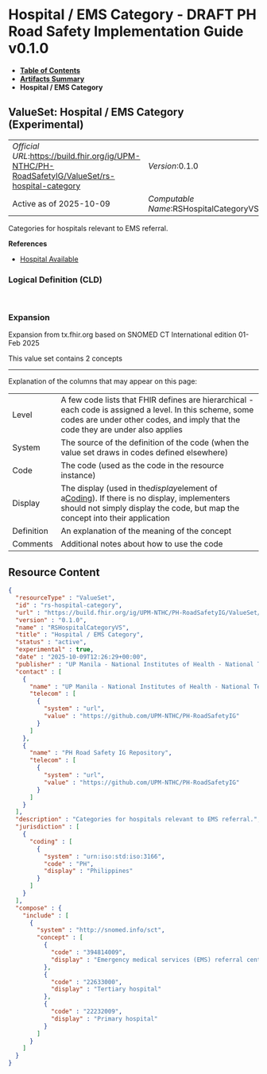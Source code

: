 # Hospital / EMS Category - DRAFT PH Road Safety Implementation Guide v0.1.0

* [**Table of Contents**](toc.md)
* [**Artifacts Summary**](artifacts.md)
* **Hospital / EMS Category**

## ValueSet: Hospital / EMS Category (Experimental) 

| | |
| :--- | :--- |
| *Official URL*:https://build.fhir.org/ig/UPM-NTHC/PH-RoadSafetyIG/ValueSet/rs-hospital-category | *Version*:0.1.0 |
| Active as of 2025-10-09 | *Computable Name*:RSHospitalCategoryVS |

 
Categories for hospitals relevant to EMS referral. 

 **References** 

* [Hospital Available](StructureDefinition-RS-HealthcareService.md)

### Logical Definition (CLD)

 

### Expansion

Expansion from tx.fhir.org based on SNOMED CT International edition 01-Feb 2025

This value set contains 2 concepts

-------

 Explanation of the columns that may appear on this page: 

| | |
| :--- | :--- |
| Level | A few code lists that FHIR defines are hierarchical - each code is assigned a level. In this scheme, some codes are under other codes, and imply that the code they are under also applies |
| System | The source of the definition of the code (when the value set draws in codes defined elsewhere) |
| Code | The code (used as the code in the resource instance) |
| Display | The display (used in the*display*element of a[Coding](http://hl7.org/fhir/R4/datatypes.html#Coding)). If there is no display, implementers should not simply display the code, but map the concept into their application |
| Definition | An explanation of the meaning of the concept |
| Comments | Additional notes about how to use the code |



## Resource Content

```json
{
  "resourceType" : "ValueSet",
  "id" : "rs-hospital-category",
  "url" : "https://build.fhir.org/ig/UPM-NTHC/PH-RoadSafetyIG/ValueSet/rs-hospital-category",
  "version" : "0.1.0",
  "name" : "RSHospitalCategoryVS",
  "title" : "Hospital / EMS Category",
  "status" : "active",
  "experimental" : true,
  "date" : "2025-10-09T12:26:29+00:00",
  "publisher" : "UP Manila - National Institutes of Health - National Telehealth Center",
  "contact" : [
    {
      "name" : "UP Manila - National Institutes of Health - National Telehealth Center",
      "telecom" : [
        {
          "system" : "url",
          "value" : "https://github.com/UPM-NTHC/PH-RoadSafetyIG"
        }
      ]
    },
    {
      "name" : "PH Road Safety IG Repository",
      "telecom" : [
        {
          "system" : "url",
          "value" : "https://github.com/UPM-NTHC/PH-RoadSafetyIG"
        }
      ]
    }
  ],
  "description" : "Categories for hospitals relevant to EMS referral.",
  "jurisdiction" : [
    {
      "coding" : [
        {
          "system" : "urn:iso:std:iso:3166",
          "code" : "PH",
          "display" : "Philippines"
        }
      ]
    }
  ],
  "compose" : {
    "include" : [
      {
        "system" : "http://snomed.info/sct",
        "concept" : [
          {
            "code" : "394814009",
            "display" : "Emergency medical services (EMS) referral center"
          },
          {
            "code" : "22633000",
            "display" : "Tertiary hospital"
          },
          {
            "code" : "22232009",
            "display" : "Primary hospital"
          }
        ]
      }
    ]
  }
}

```
